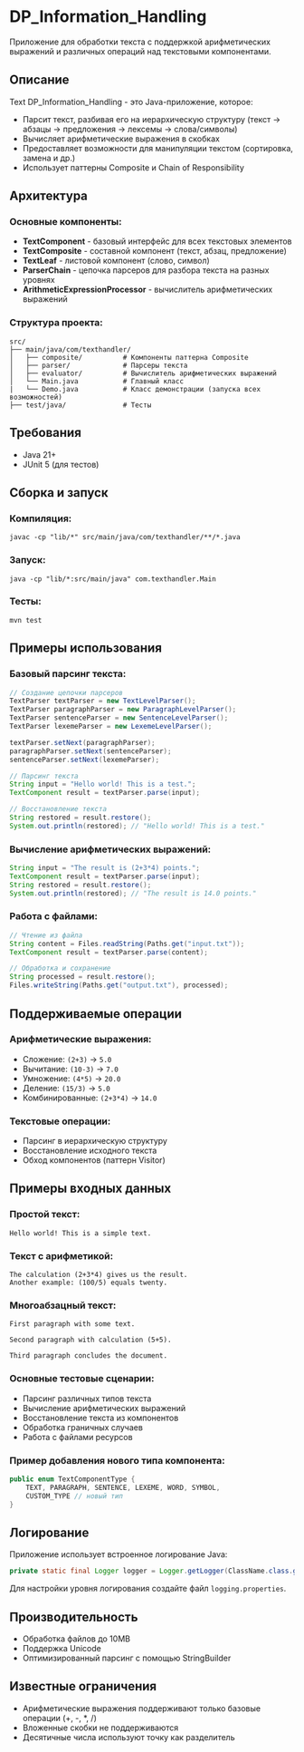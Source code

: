 # DP_Information_Handling

Приложение для обработки текста с поддержкой арифметических выражений и различных операций над текстовыми компонентами.

## Описание
Text DP_Information_Handling - это Java-приложение, которое:
- Парсит текст, разбивая его на иерархическую структуру (текст → абзацы → предложения → лексемы → слова/символы)
- Вычисляет арифметические выражения в скобках
- Предоставляет возможности для манипуляции текстом (сортировка, замена и др.)
- Использует паттерны Composite и Chain of Responsibility

## Архитектура
### Основные компоненты:
- **TextComponent** - базовый интерфейс для всех текстовых элементов
- **TextComposite** - составной компонент (текст, абзац, предложение)
- **TextLeaf** - листовой компонент (слово, символ)
- **ParserChain** - цепочка парсеров для разбора текста на разных уровнях
- **ArithmeticExpressionProcessor** - вычислитель арифметических выражений

### Структура проекта:
```
src/
├── main/java/com/texthandler/
│   ├── composite/          # Компоненты паттерна Composite
│   ├── parser/             # Парсеры текста
│   ├── evaluator/          # Вычислитель арифметических выражений
│   └── Main.java           # Главный класс
|   └── Demo.java           # Класс демонстрации (запуска всех возможностей)
├── test/java/              # Тесты
```

## Требования
- Java 21+
- JUnit 5 (для тестов)

## Сборка и запуск
### Компиляция:

```shell
javac -cp "lib/*" src/main/java/com/texthandler/**/*.java
```

### Запуск:

```shell
java -cp "lib/*:src/main/java" com.texthandler.Main
```

### Тесты:

```shell
mvn test
```

## Примеры использования
### Базовый парсинг текста:
``` java
// Создание цепочки парсеров
TextParser textParser = new TextLevelParser();
TextParser paragraphParser = new ParagraphLevelParser();
TextParser sentenceParser = new SentenceLevelParser();
TextParser lexemeParser = new LexemeLevelParser();

textParser.setNext(paragraphParser);
paragraphParser.setNext(sentenceParser);
sentenceParser.setNext(lexemeParser);

// Парсинг текста
String input = "Hello world! This is a test.";
TextComponent result = textParser.parse(input);

// Восстановление текста
String restored = result.restore();
System.out.println(restored); // "Hello world! This is a test."
```
### Вычисление арифметических выражений:
``` java
String input = "The result is (2+3*4) points.";
TextComponent result = textParser.parse(input);
String restored = result.restore();
System.out.println(restored); // "The result is 14.0 points."
```
### Работа с файлами:
``` java
// Чтение из файла
String content = Files.readString(Paths.get("input.txt"));
TextComponent result = textParser.parse(content);

// Обработка и сохранение
String processed = result.restore();
Files.writeString(Paths.get("output.txt"), processed);
```
## Поддерживаемые операции
### Арифметические выражения:
- Сложение: `(2+3)` → `5.0`
- Вычитание: `(10-3)` → `7.0`
- Умножение: `(4*5)` → `20.0`
- Деление: `(15/3)` → `5.0`
- Комбинированные: `(2+3*4)` → `14.0`

### Текстовые операции:
- Парсинг в иерархическую структуру
- Восстановление исходного текста
- Обход компонентов (паттерн Visitor)

## Примеры входных данных
### Простой текст:
``` 
Hello world! This is a simple text.
```
### Текст с арифметикой:
``` 
The calculation (2+3*4) gives us the result.
Another example: (100/5) equals twenty.
```
### Многоабзацный текст:
``` 
First paragraph with some text.

Second paragraph with calculation (5+5).

Third paragraph concludes the document.
```

### Основные тестовые сценарии:
- Парсинг различных типов текста
- Вычисление арифметических выражений
- Восстановление текста из компонентов
- Обработка граничных случаев
- Работа с файлами ресурсов

### Пример добавления нового типа компонента:
``` java
public enum TextComponentType {
    TEXT, PARAGRAPH, SENTENCE, LEXEME, WORD, SYMBOL, 
    CUSTOM_TYPE // новый тип
}
```
## Логирование
Приложение использует встроенное логирование Java:
``` java
private static final Logger logger = Logger.getLogger(ClassName.class.getName());
```
Для настройки уровня логирования создайте файл `logging.properties`.
## Производительность
- Обработка файлов до 10MB
- Поддержка Unicode
- Оптимизированный парсинг с помощью StringBuilder

## Известные ограничения
- Арифметические выражения поддерживают только базовые операции (+, -, *, /)
- Вложенные скобки не поддерживаются
- Десятичные числа используют точку как разделитель
